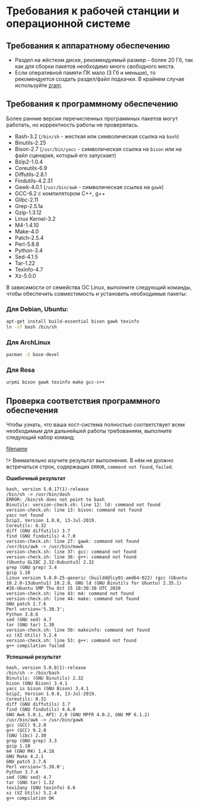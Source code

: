 # Требования к рабочей станции и операционной системе

## Требования к аппаратному обеспечению

- Раздел на жёстком диске, рекомендуемый размер - более 20 Гб, так как для сборки пакетов необходимо много свободного места.
- Если оперативной памяти ПК мало (3 Гб и меньше), то рекомендуется создать раздел/файл подкачки. В крайнем случае используйте [zram](additional/zram).


## Требования к программному обеспечению

Более ранние версии перечисленных программных пакетов могут работать, но корректность работы не проверялась.

- Bash-3.2 (`/bin/sh` - жесткая или символическая ссылка на ``bash``)
- Binutils-2.25
- Bison-2.7 (`/usr/bin/yacc` - символическая ссылка на `bison` или на файл сценария, который его запускает)
- Bzip2-1.0.4
- Coreutils-6.9
- Diffutils-2.8.1
- Findutils-4.2.31
- Gawk-4.0.1 (``/usr/bin/awk`` - символическая ссылка на `gawk`)
- GCC-6.2 с компилятором C++, g++
- Glibc-2.11
- Grep-2.5.1a
- Gzip-1.3.12
- Linux Kernel-3.2
- M4-1.4.10
- Make-4.0
- Patch-2.5.4
- Perl-5.8.8
- Python-3.4
- Sed-4.1.5
- Tar-1.22
- Texinfo-4.7
- Xz-5.0.0

В зависимости от семейства ОС Linux, выполните следующий команды, чтобы обеспечить совместимость и установить необходимые пакеты:

### Для Debian, Ubuntu:

```bash
apt-get install build-essential bison gawk texinfo
ln -sf bash /bin/sh
```

### Для ArchLinux

```bash
pacman -S base-devel

```

### Для Rosa

```bash
urpmi bison gawk texinfo make gcc-c++

```


## Проверка соответствия программного обеспечения

Чтобы узнать, что ваша хост-система полностью соответствует всем необходимым для дальнейшей работы требованиям, выполните следующий набор команд:

[filename](../scripts/version-check.md ':include')

!> Внимательно изучите результат выполнения. В нём не должно встречаться строк, содержащих `ERROR`, `command not found`, `failed`.

**Ошибочный результат**

```
bash, version 5.0.17(1)-release
/bin/sh -> /usr/bin/dash
ERROR: /bin/sh does not point to bash
Binutils: version-check.sh: line 12: ld: command not found
version-check.sh: line 13: bison: command not found
yacc not found
bzip2, Version 1.0.8, 13-Jul-2019.
Coreutils: 8.32
diff (GNU diffutils) 3.7
find (GNU findutils) 4.7.0
version-check.sh: line 27: gawk: command not found
/usr/bin/awk -> /usr/bin/mawk
version-check.sh: line 37: gcc: command not found
version-check.sh: line 38: g++: command not found
(Ubuntu GLIBC 2.32-0ubuntu3) 2.32
grep (GNU grep) 3.4
gzip 1.10
Linux version 5.8.0-25-generic (buildd@lcy01-amd64-022) (gcc (Ubuntu 10.2.0-13ubuntu1) 10.2.0, GNU ld (GNU Binutils for Ubuntu) 2.35.1) #26-Ubuntu SMP Thu Oct 15 10:30:38 UTC 2020
version-check.sh: line 43: m4: command not found
version-check.sh: line 44: make: command not found
GNU patch 2.7.6
Perl version='5.30.3';
Python 3.8.6
sed (GNU sed) 4.7
tar (GNU tar) 1.30
version-check.sh: line 50: makeinfo: command not found
xz (XZ Utils) 5.2.4
version-check.sh: line 53: g++: command not found
g++ compilation failed
```

**Успешный результат**

```
bash, version 5.0.0(1)-release
/bin/sh -> /bin/bash
Binutils: (GNU Binutils) 2.32
bison (GNU Bison) 3.4.1
yacc is bison (GNU Bison) 3.4.1
bzip2, Version 1.0.8, 13-Jul-2019.
Coreutils: 8.31
diff (GNU diffutils) 3.7
find (GNU findutils) 4.6.0
GNU Awk 5.0.1, API: 2.0 (GNU MPFR 4.0.2, GNU MP 6.1.2)
/usr/bin/awk -> /usr/bin/gawk
gcc (GCC) 9.2.0
g++ (GCC) 9.2.0
(GNU libc) 2.30
grep (GNU grep) 3.3
gzip 1.10
m4 (GNU M4) 1.4.18
GNU Make 4.2.1
GNU patch 2.7.6
Perl version='5.30.0';
Python 3.7.4
sed (GNU sed) 4.7
tar (GNU tar) 1.32
texi2any (GNU texinfo) 6.6
xz (XZ Utils) 5.2.4
g++ compilation OK
```

<script>
	new Vue({ el: '#main' })
</script>
